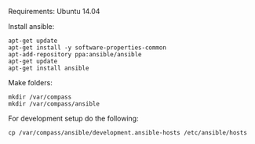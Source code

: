 Requirements: Ubuntu 14.04

Install ansible:
```
apt-get update
apt-get install -y software-properties-common
apt-add-repository ppa:ansible/ansible
apt-get update
apt-get install ansible
```

Make folders:
```
mkdir /var/compass
mkdir /var/compass/ansible
```

For development setup do the following:
```
cp /var/compass/ansible/development.ansible-hosts /etc/ansible/hosts
```
